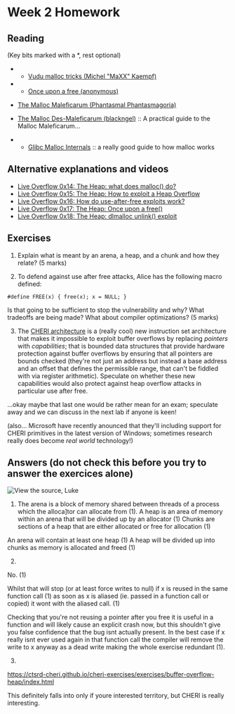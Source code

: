 # Week 2 Homework

## Reading 

(Key bits marked with a *, rest optional)

- * [Vudu malloc tricks (Michel "MaXX" Kaempf)](http://phrack.org/issues/57/8.html)
- * [Once upon a free (anonymous)](http://phrack.org/issues/57/9.html)
- [The Malloc Maleficarum (Phantasmal Phantasmagoria)](https://seclists.org/bugtraq/2005/Oct/118)
- [The Malloc Des-Maleficarum
  (blackngel)](http://phrack.org/issues/66/10.html) :: A practical
  guide to the Malloc Maleficarum...

- * [Glibc Malloc
  Internals](https://sourceware.org/glibc/wiki/MallocInternals) :: a really good
  guide to how malloc works

## Alternative explanations and videos

- [Live Overflow 0x14: The Heap: what does malloc()
do?](https://www.youtube.com/watch?v=HPDBOhiKaD8)
- [Live Overflow 0x15: The Heap: How to exploit a Heap Overflow](https://www.youtube.com/watch?v=TfJrU95q1J4)
- [Live Overflow 0x16: How do use-after-free exploits work?](https://youtu.be/ZHghwsTRyzQ)
- [Live Overflow 0x17: The Heap: Once upon a
  free()](https://youtu.be/gL45bjQvZSU)
- [Live Overflow 0x18: The Heap: dlmalloc unlink() exploit](https://youtu.be/HWhzH--89UQ)
  
## Exercises

1. Explain what is meant by an arena, a heap, and a chunk and how they
  relate? (5 marks)




2. To defend against use after free attacks, Alice has the following
  macro defined:
  
  `#define FREE(x) { free(x); x = NULL; }`
  
  Is that going to be sufficient to stop the vulnerability and why?
  What tradeoffs are being made?  What about compiler optimizations?
  (5 marks)
  


3. The [CHERI architecture](https://www.cl.cam.ac.uk/research/security/ctsrd/cheri/) is a (really cool) new instruction set
  architecture that makes it impossible to exploit buffer overflows by
  replacing _pointers_ with _capabilities_; that is bounded data
  structures that provide hardware protection against buffer overflows
  by ensuring that all pointers are bounds checked (they're not just
  an address but instead a base address and an offset that defines the
  permissible range, that can't be fiddled with via register
  arithmetic).  Speculate on whether these new capabilities would also
  protect against heap overflow attacks in particular use after free.  
  
...okay maybe that last one would be rather mean for an exam; speculate away and we can discuss in the next lab if anyone is keen!

(also... Microsoft have recently anounced that they'll including support for CHERI primitives in the latest version of Windows; sometimes research really does become *real world* technology!)



## Answers (do not check this before you try to answer the exercices alone)

![View the source, Luke](https://raw.githubusercontent.com/cs-uob/COMSM0049/master/docs/extra/view-the-source.jpg)


1. The arena is a block of memory shared between threads of a process which the alloca]tor can allocate from (1).
A heap is an area of memory within an arena that will be divided up by an allocator (1)
Chunks are sections of a heap that are either allocated or free  for allocation (1)

An arena will contain at least one heap (1)
A heap will be divided up into chunks as memory is allocated and freed (1)

2.  
No. (1)

Whilst that will stop (or at least force writes to null) if x is reused in the same function call (1) as soon as x is aliased (ie. passed in a function call or copied) it wont with the aliased call. (1)

Checking that you're not reusing a pointer after you free it is useful in a function and will likely cause an explicit crash now, but this shouldn't give you false confidence that the bug isnt actually present.
In the best case if x really isnt ever used again in that function call the compiler will remove the write to x anyway as a dead write making the whole exercise redundant (1).

3. 
https://ctsrd-cheri.github.io/cheri-exercises/exercises/buffer-overflow-heap/index.html

This definitely falls into only if youre interested territory, but CHERI is really interesting.

